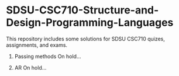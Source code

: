 # SDSU-CSC710-Structure-and-Design-Programming-Languages

This repository includes some solutions for SDSU CSC710 quizes, assignments, and exams.

1. Passing methods
  On hold...

2. AR
  On hold...
